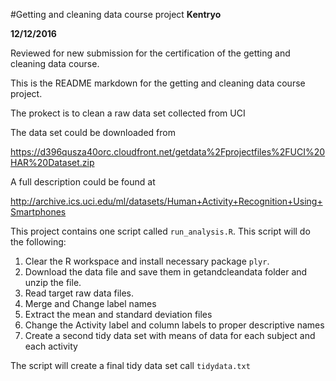 #Getting and cleaning data course project
**Kentryo**

**12/12/2016**

Reviewed for new submission for the certification of the getting and cleaning data course.

This is the README markdown for the getting and cleaning data course project.

The prokect is to clean a raw data set collected from UCI

The data set could be downloaded from

https://d396qusza40orc.cloudfront.net/getdata%2Fprojectfiles%2FUCI%20HAR%20Dataset.zip

A full description could be found at

http://archive.ics.uci.edu/ml/datasets/Human+Activity+Recognition+Using+Smartphones

This project contains one script called `run_analysis.R`. This script will do the following:

1. Clear the R workspace and install necessary package `plyr`.
2. Download the data file and save them in getandcleandata folder and unzip the file.
3. Read target raw data files.
4. Merge and Change label names
5. Extract the mean and standard deviation files
6. Change the Activity label and column labels to proper descriptive names
7. Create a second tidy data set with means of data for each subject and each activity

The script will create a final tidy data set call `tidydata.txt`
